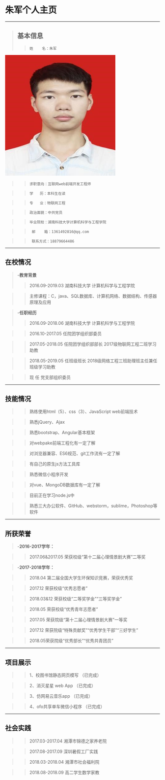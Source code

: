 # 朱军个人主页
---
> ## 基本信息
>  >     姓    名：朱军      
 <img src="/zhujun.jpg"/>

>  >     求职意向：互联网web前端开发工程师  

>  >     学   历：本科生在读

>  >     专   业：物联网工程

>  >     政治面貌：中共党员

>  >     毕业院校：湖南科技大学计算机科学与工程学院

>  >      邮    箱：1361492816@qq.com

>  >      联系方式：18879664486

---

## 在校情况

> 
> -**教育背景**
>  >2016.09-2019.03      湖南科技大学   计算机科学与工程学院

> >主修课程：C，java、SQL数据库、计算机网络、数据结构、传感器原理及应用

> -**任职经历**
> >2016.09-2018.06     湖南科技大学   计算机科学与工程学院

> >2016.10-2017.05     任院团学组织部委员  

> >2017.05-2018.05     任院团学组织部部长
                      2017级物联网工程二班学习助教
                      
> >2018.05-2019.05     任班级班长
                     2018级网络工程三班助理班主任兼任班级学习助教
                     
> >现   任              党支部组织委员

---
## 技能情况

>
>    >  熟练使用html（5）、css（3）、JavaScript web前端技术    

>    >  熟悉jQuery、Ajax       

>    >  熟悉bootstrap、Angular基本框架     

>    >  对webpake前端工程化有一定了解      

>    >  对浏览器兼容、ES6规范、git工作流有一定了解    

>    >  有自己的原生js方法工具库     

>    >  熟悉微信小程序开发     

>    >  对vue、MongoDB数据库有一定了解      

>    >  目前正在学习node.js中      

>    >  熟悉三大办公软件、GitHub、webstorm，sublime，Photoshop等软件     


---
## 所获荣誉

>
>-**2016-2017学年：**

>    >2017.06&2017.05  荣获校级“第十二届心理情景剧大赛”二等奖

>-**2017-2018学年：**

>    >2018.04 第二届全国大学生环保知识竞赛，荣获优秀奖     

>    >2017.12 荣获校级“优秀志愿者”      

>    >2018.03&12 荣获校级“二等奖学金”“三等奖学金”     

>    >2018.05 荣获校级“优秀青年志愿者”     

>    >2017.05 荣获院级“第十二届心理情景剧大赛”一等奖   

>    >2017.12 荣获院级“特殊贡献奖”“优秀学生干部”“三好学生”   

>    >2018.05荣获院级“优秀部长”“优秀共青团员”   
---
## 项目展示

>
>    >1、校图书馆静态网页模写      （已完成）     

>    >2、消灭星星 web App        （已完成）     

>    >3、仿网易云音乐app          （已完成）      

>    >4、ofo共享单车微信小程序	 （已完成）        

---
## 社会实践

>
>    >2017.03-2017.04  湘潭市锦德之家养老院     

>    >2017.08-2017.09  深圳暑假工厂实践       

>    >2018.03-2018.04  湘潭市社会福利院     

>    >2018.08-2018.09  高二学生数学家教     



